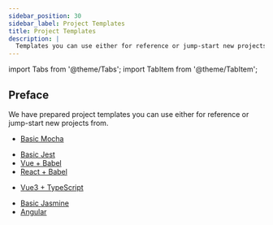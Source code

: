 ```yaml
---
sidebar_position: 30
sidebar_label: Project Templates
title: Project Templates
description: |
  Templates you can use either for reference or jump-start new projects.
---
```


import Tabs from '@theme/Tabs';
import TabItem from '@theme/TabItem';



## Preface

We have prepared project templates you can use either for reference or jump-start new projects from.

<Tabs groupId="test-framework">

<TabItem value="mocha" label="Mocha">

- [Basic Mocha](https://github.com/testdeck/testdeck-mocha-seed)

</TabItem>

<TabItem value="jest" label="Jest">

- [Basic Jest](https://github.com/testdeck/testdeck-jest-seed)
- [Vue + Babel](https://github.com/testdeck/testdeck-vitest-seed)
- [React + Babel](https://github.com/testdeck/testdeck-react-seed)

</TabItem>

<TabItem value="vitest" label="Vitest">

- [Vue3 + TypeScript](https://github.com/testdeck/testdeck-vitest-seed)

</TabItem>

<TabItem value="jasmine" label="Jasmine">

- [Basic Jasmine](https://github.com/testdeck/testdeck-jasmine-seed)
- [Angular](https://github.com/testdeck/testdeck-angular-seed)

</TabItem>

</Tabs>
